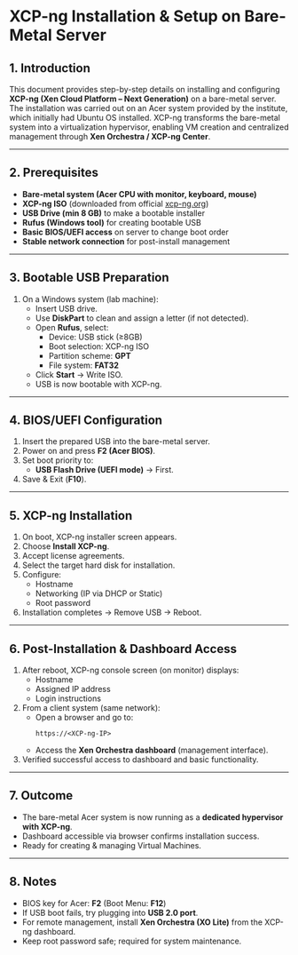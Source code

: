# XCP-ng Installation & Setup on Bare-Metal Server

## 1. Introduction
This document provides step-by-step details on installing and configuring **XCP-ng (Xen Cloud Platform – Next Generation)** on a bare-metal server. The installation was carried out on an Acer system provided by the institute, which initially had Ubuntu OS installed. XCP-ng transforms the bare-metal system into a virtualization hypervisor, enabling VM creation and centralized management through **Xen Orchestra / XCP-ng Center**.

---

## 2. Prerequisites
- **Bare-metal system (Acer CPU with monitor, keyboard, mouse)**  
- **XCP-ng ISO** (downloaded from official [xcp-ng.org](https://xcp-ng.org))  
- **USB Drive (min 8 GB)** to make a bootable installer  
- **Rufus (Windows tool)** for creating bootable USB  
- **Basic BIOS/UEFI access** on server to change boot order  
- **Stable network connection** for post-install management  

---

## 3. Bootable USB Preparation
1. On a Windows system (lab machine):  
   - Insert USB drive.  
   - Use **DiskPart** to clean and assign a letter (if not detected).  
   - Open **Rufus**, select:  
     - Device: USB stick (≥8GB)  
     - Boot selection: XCP-ng ISO  
     - Partition scheme: **GPT**  
     - File system: **FAT32**  
   - Click **Start** → Write ISO.  
   - USB is now bootable with XCP-ng.  

---

## 4. BIOS/UEFI Configuration
1. Insert the prepared USB into the bare-metal server.  
2. Power on and press **F2 (Acer BIOS)**.  
3. Set boot priority to:  
   - **USB Flash Drive (UEFI mode)** → First.  
4. Save & Exit (**F10**).  

---

## 5. XCP-ng Installation
1. On boot, XCP-ng installer screen appears.  
2. Choose **Install XCP-ng**.  
3. Accept license agreements.  
4. Select the target hard disk for installation.  
5. Configure:  
   - Hostname  
   - Networking (IP via DHCP or Static)  
   - Root password  
6. Installation completes → Remove USB → Reboot.  

---

## 6. Post-Installation & Dashboard Access
1. After reboot, XCP-ng console screen (on monitor) displays:  
   - Hostname  
   - Assigned IP address  
   - Login instructions  
2. From a client system (same network):  
   - Open a browser and go to:  
     ```
     https://<XCP-ng-IP>
     ```  
   - Access the **Xen Orchestra dashboard** (management interface).  
3. Verified successful access to dashboard and basic functionality.  

---

## 7. Outcome
- The bare-metal Acer system is now running as a **dedicated hypervisor with XCP-ng**.  
- Dashboard accessible via browser confirms installation success.  
- Ready for creating & managing Virtual Machines.  

---

## 8. Notes
- BIOS key for Acer: **F2** (Boot Menu: **F12**)  
- If USB boot fails, try plugging into **USB 2.0 port**.  
- For remote management, install **Xen Orchestra (XO Lite)** from the XCP-ng dashboard.  
- Keep root password safe; required for system maintenance.  
